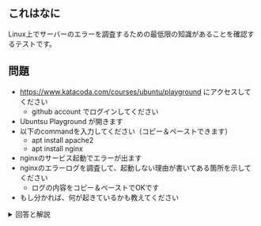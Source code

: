 ## これはなに

Linux上でサーバーのエラーを調査するための最低限の知識があることを確認するテストです。

## 問題

* https://www.katacoda.com/courses/ubuntu/playground にアクセスしてください
  * github account でログインしてください
* Ubuntsu Playground が開きます
* 以下のcommandを入力してください（コピー＆ペーストできます）
  * apt install apache2
  * apt install nginx
* nginxのサービス起動でエラーが出ます
* nginxのエラーログを調査して、起動しない理由が書いてある箇所を示してください
  * ログの内容をコピー＆ペーストでOKです
* もし分かれば、何が起きているかも教えてください

<details>
<summary>回答と解説</summary>

* 回答例：2022/04/26 06:57:55 [emerg] 2953#2953: listen() to [::]:80, backlog 511 failed (98: Address already in use)
  * 日付やPID等は各自の環境で異なる
  * $ tail /var/log/nginx/error.log に書いてある

* 解説：先にインストールして起動している apache2 がポート80を塞いでいるだけ
* apache2も、nginxも、同じ httpd（ウェブサーバー）なので、どちらも起動時にポート80を取りに行く。 apache2を先にインストールしているので、あとに入れた nginx がポート80を取れないよー、とエラーを吐いている

</details>
